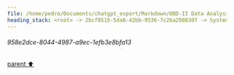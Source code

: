 ```yaml
---
file: /home/pedro/Documents/chatgpt_export/Markdown/OBD-II Data Analysis.md
heading_stack: <root> -> 2bcf8515-5da6-42bb-9536-7c26a2088307 -> System -> 958e2dce-8044-4987-a9ec-1efb3e8bfa13
---
```

###### 958e2dce-8044-4987-a9ec-1efb3e8bfa13
[parent ⬆️](#2bcf8515-5da6-42bb-9536-7c26a2088307)
